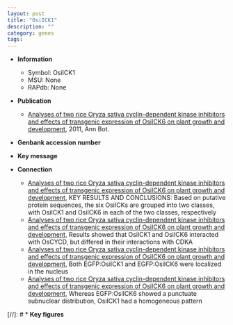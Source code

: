 ```yaml
---
layout: post
title: "OsiICK1"
description: ""
category: genes
tags: 
---
```


* **Information**  
    + Symbol: OsiICK1  
    + MSU: None  
    + RAPdb: None  

* **Publication**  
    + [Analyses of two rice Oryza sativa cyclin-dependent kinase inhibitors and effects of transgenic expression of OsiICK6 on plant growth and development](http://www.ncbi.nlm.nih.gov/pubmed?term=Analyses+of+two+rice+Oryza+sativa+cyclin-dependent+kinase+inhibitors+and+effects+of+transgenic+expression+of+OsiICK6+on+plant+growth+and+development%5BTitle%5D), 2011, Ann Bot.

* **Genbank accession number**  

* **Key message**  

* **Connection**  
    + [Analyses of two rice Oryza sativa cyclin-dependent kinase inhibitors and effects of transgenic expression of OsiICK6 on plant growth and development](http://www.ncbi.nlm.nih.gov/pubmed?term=Analyses+of+two+rice+Oryza+sativa+cyclin-dependent+kinase+inhibitors+and+effects+of+transgenic+expression+of+OsiICK6+on+plant+growth+and+development%5BTitle%5D), KEY RESULTS AND CONCLUSIONS: Based on putative protein sequences, the six OsiICKs are grouped into two classes, with OsiICK1 and OsiICK6 in each of the two classes, respectively
    + [Analyses of two rice Oryza sativa cyclin-dependent kinase inhibitors and effects of transgenic expression of OsiICK6 on plant growth and development](http://www.ncbi.nlm.nih.gov/pubmed?term=Analyses+of+two+rice+Oryza+sativa+cyclin-dependent+kinase+inhibitors+and+effects+of+transgenic+expression+of+OsiICK6+on+plant+growth+and+development%5BTitle%5D), Results showed that OsiICK1 and OsiICK6 interacted with OsCYCD, but differed in their interactions with CDKA
    + [Analyses of two rice Oryza sativa cyclin-dependent kinase inhibitors and effects of transgenic expression of OsiICK6 on plant growth and development](http://www.ncbi.nlm.nih.gov/pubmed?term=Analyses+of+two+rice+Oryza+sativa+cyclin-dependent+kinase+inhibitors+and+effects+of+transgenic+expression+of+OsiICK6+on+plant+growth+and+development%5BTitle%5D), Both EGFP:OsiICK1 and EGFP:OsiICK6 were localized in the nucleus
    + [Analyses of two rice Oryza sativa cyclin-dependent kinase inhibitors and effects of transgenic expression of OsiICK6 on plant growth and development](http://www.ncbi.nlm.nih.gov/pubmed?term=Analyses+of+two+rice+Oryza+sativa+cyclin-dependent+kinase+inhibitors+and+effects+of+transgenic+expression+of+OsiICK6+on+plant+growth+and+development%5BTitle%5D), Whereas EGFP:OsiICK6 showed a punctuate subnuclear distribution, OsiICK1 had a homogeneous pattern

[//]: # * **Key figures**  


